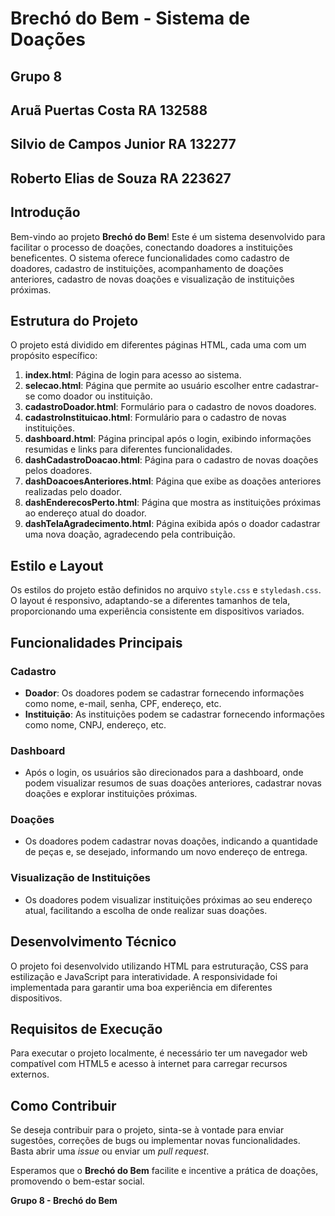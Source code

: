 # Brechó do Bem - Sistema de Doações

## Grupo 8
## Aruã Puertas Costa RA 132588
## Silvio de Campos Junior RA 132277
## Roberto Elias de Souza RA 223627

## Introdução

Bem-vindo ao projeto **Brechó do Bem**! Este é um sistema desenvolvido para facilitar o processo de doações, conectando doadores a instituições beneficentes. O sistema oferece funcionalidades como cadastro de doadores, cadastro de instituições, acompanhamento de doações anteriores, cadastro de novas doações e visualização de instituições próximas.

## Estrutura do Projeto

O projeto está dividido em diferentes páginas HTML, cada uma com um propósito específico:

1. **index.html**: Página de login para acesso ao sistema.
2. **selecao.html**: Página que permite ao usuário escolher entre cadastrar-se como doador ou instituição.
3. **cadastroDoador.html**: Formulário para o cadastro de novos doadores.
4. **cadastroInstituicao.html**: Formulário para o cadastro de novas instituições.
5. **dashboard.html**: Página principal após o login, exibindo informações resumidas e links para diferentes funcionalidades.
6. **dashCadastroDoacao.html**: Página para o cadastro de novas doações pelos doadores.
7. **dashDoacoesAnteriores.html**: Página que exibe as doações anteriores realizadas pelo doador.
8. **dashEnderecosPerto.html**: Página que mostra as instituições próximas ao endereço atual do doador.
9. **dashTelaAgradecimento.html**: Página exibida após o doador cadastrar uma nova doação, agradecendo pela contribuição.

## Estilo e Layout

Os estilos do projeto estão definidos no arquivo `style.css` e `styledash.css`. O layout é responsivo, adaptando-se a diferentes tamanhos de tela, proporcionando uma experiência consistente em dispositivos variados.

## Funcionalidades Principais

### Cadastro

- **Doador**: Os doadores podem se cadastrar fornecendo informações como nome, e-mail, senha, CPF, endereço, etc.
- **Instituição**: As instituições podem se cadastrar fornecendo informações como nome, CNPJ, endereço, etc.

### Dashboard

- Após o login, os usuários são direcionados para a dashboard, onde podem visualizar resumos de suas doações anteriores, cadastrar novas doações e explorar instituições próximas.

### Doações

- Os doadores podem cadastrar novas doações, indicando a quantidade de peças e, se desejado, informando um novo endereço de entrega.

### Visualização de Instituições

- Os doadores podem visualizar instituições próximas ao seu endereço atual, facilitando a escolha de onde realizar suas doações.

## Desenvolvimento Técnico

O projeto foi desenvolvido utilizando HTML para estruturação, CSS para estilização e JavaScript para interatividade. A responsividade foi implementada para garantir uma boa experiência em diferentes dispositivos.

## Requisitos de Execução

Para executar o projeto localmente, é necessário ter um navegador web compatível com HTML5 e acesso à internet para carregar recursos externos.

## Como Contribuir

Se deseja contribuir para o projeto, sinta-se à vontade para enviar sugestões, correções de bugs ou implementar novas funcionalidades. Basta abrir uma *issue* ou enviar um *pull request*.

Esperamos que o **Brechó do Bem** facilite e incentive a prática de doações, promovendo o bem-estar social.

**Grupo 8 -  Brechó do Bem**
